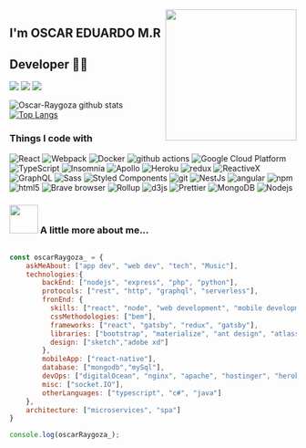 <img align='right' src="https://media2.giphy.com/media/LmNwrBhejkK9EFP504/giphy.gif?cid=ecf05e47f432655751fbc4ec4bb7fa845bd52067fa3f3332&rid=giphy.gif" width="230">

## I'm OSCAR EDUARDO M.R 
## Developer 👨‍💻

[![](https://img.shields.io/badge/LinkedIn-Oscar%20Eduardo%20Raygoza-blue)](https://www.linkedin.com/in/oscar-eduardo-raygoza-a1762515b/)
[![](https://img.shields.io/badge/Gmail-oscar.eduardo.raygoza%40gmail.com-red)](mailto:oscar.eduardo.raygoza@gmail.com)
[![](https://img.shields.io/badge/Twitter-OscarRaygoza_-1da1f2)](https://twitter.com/OscarRaygoza_)

![Oscar-Raygoza github stats](https://github-readme-stats.vercel.app/api?username=Oscar-Raygoza&show_icons=true)
<br/>
[![Top Langs](https://github-readme-stats.vercel.app/api/top-langs/?username=Oscar-Raygoza&layout=compact)](https://github.com/Oscar-Raygoza/github-readme-stats)


<h3>Things I code with</h3>
<p>
  <img alt="React" src="https://img.shields.io/badge/-React-45b8d8?style=flat-square&logo=react&logoColor=white" />
  <img alt="Webpack" src="https://img.shields.io/badge/-Webpack-8DD6F9?style=flat-square&logo=webpack&logoColor=white" /> 
  <img alt="Docker" src="https://img.shields.io/badge/-Docker-46a2f1?style=flat-square&logo=docker&logoColor=white" />
  <img alt="github actions" src="https://img.shields.io/badge/-Github_Actions-2088FF?style=flat-square&logo=github-actions&logoColor=white" />
  <img alt="Google Cloud Platform" src="https://img.shields.io/badge/-Google_Cloud_Platform-1a73e8?style=flat-square&logo=google-cloud&logoColor=white" />
  <img alt="TypeScript" src="https://img.shields.io/badge/-TypeScript-007ACC?style=flat-square&logo=typescript&logoColor=white" />
  <img alt="Insomnia" src="https://img.shields.io/badge/-Insomnia-5849BE?style=flat-square&logo=insomnia&logoColor=white" />
  <img alt="Apollo" src="https://img.shields.io/badge/-Apollo%20GraphQL-311C87?style=flat-square&logo=apollo-graphql&logoColor=white" />
  <img alt="Heroku" src="https://img.shields.io/badge/-Heroku-430098?style=flat-square&logo=heroku&logoColor=white" />
  <img alt="redux" src="https://img.shields.io/badge/-Redux-764ABC?style=flat-square&logo=redux&logoColor=white" />
  <img alt="ReactiveX" src="https://img.shields.io/badge/-RxJs-B7178C?style=flat-square&logo=reactivex&logoColor=white" />
  <img alt="GraphQL" src="https://img.shields.io/badge/-GraphQL-E10098?style=flat-square&logo=graphql&logoColor=white" />
  <img alt="Sass" src="https://img.shields.io/badge/-Sass-CC6699?style=flat-square&logo=sass&logoColor=white" />
  <img alt="Styled Components" src="https://img.shields.io/badge/-Styled_Components-db7092?style=flat-square&logo=styled-components&logoColor=white" />
  <img alt="git" src="https://img.shields.io/badge/-Git-F05032?style=flat-square&logo=git&logoColor=white" />
  <img alt="NestJs" src="https://img.shields.io/badge/-NestJs-ea2845?style=flat-square&logo=nestjs&logoColor=white" />
  <img alt="angular" src="https://img.shields.io/badge/-Angular-DD0031?style=flat-square&logo=angular&logoColor=white" />
  <img alt="npm" src="https://img.shields.io/badge/-NPM-CB3837?style=flat-square&logo=npm&logoColor=white" />
  <img alt="html5" src="https://img.shields.io/badge/-HTML5-E34F26?style=flat-square&logo=html5&logoColor=white" />
  <img alt="Brave browser" src="https://img.shields.io/badge/-Brave_Browser-FB542B?style=flat-square&logo=brave&logoColor=white" />
  <img alt="Rollup" src="https://img.shields.io/badge/-Rollup-EC4A3F?style=flat-square&logo=rollup.js&logoColor=white" />
  <img alt="d3js" src="https://img.shields.io/badge/-D3.js-F9A03C?style=flat-square&logo=d3.js&logoColor=white" />
  <img alt="Prettier" src="https://img.shields.io/badge/-Prettier-F7B93E?style=flat-square&logo=prettier&logoColor=white" />
  <img alt="MongoDB" src="https://img.shields.io/badge/-MongoDB-13aa52?style=flat-square&logo=mongodb&logoColor=white" />
  <img alt="Nodejs" src="https://img.shields.io/badge/-Nodejs-43853d?style=flat-square&logo=Node.js&logoColor=white" />
</p>

### <img src="https://media.giphy.com/media/VgCDAzcKvsR6OM0uWg/giphy.gif" width="50"> A little more about me...  

```javascript

const oscarRaygoza_ = {
    askMeAbout: ["app dev", "web dev", "tech", "Music"],
    technologies:{
        backEnd: ["nodejs", "express", "php", "python"],
        protocols: ["rest", "http", "graphql", "serverless"],
        fronEnd: {
          skills: ["react", "node", "web development", "mobile development", "frontend"],
          cssMethodologies: ["bem"],
          frameworks: ["react", "gatsby", "redux", "gatsby"],
          libraries: ["bootstrap", "materialize", "ant design", "atlassian kit ui"],
          design: ["sketch","adobe xd"]
        },
        mobileApp: ["react-native"],
        database: ["mongodb","mySql"],
        devOps: ["digitalOcean", "nginx", "apache", "hostinger", "heroku", "ngrok"],
        misc: ["socket.IO"],
        otherLanguages: ["typescript", "c#", "java"]
    },
    architecture: ["microservices", "spa"]
}

console.log(oscarRaygoza_);
```
